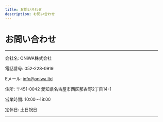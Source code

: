 ```yaml
---
title: お問い合わせ
description: お問い合わせ
---
```


# お問い合わせ

---

会社名:	ONiWA株式会社

電話番号:	052-228-0919

Eメール: info@oniwa.ltd

住所:	〒451-0042 愛知県名古屋市西区那古野2丁目14-1

営業時間:	10:00～18:00

定休日:	土日祝日

---

